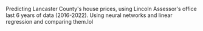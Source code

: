 Predicting Lancaster County's house prices, using Lincoln Assessor's office last 6 years of data (2016-2022).
Using neural networks and linear regression and comparing them.lol
